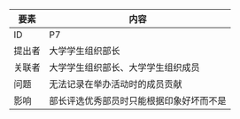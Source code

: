 | 要素 | 内容 |
| --- | --- |
| ID | P7 |
| 提出者 | 大学学生组织部长 |
| 关联者 | 大学学生组织部长、大学学生组织成员|
| 问题 | 无法记录在举办活动时的成员贡献 |
| 影响 | 部长评选优秀部员时只能根据印象好坏而不是 |

